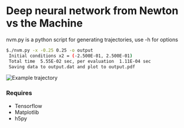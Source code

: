 Deep neural network from Newton vs the Machine
===============================================

nvm.py is a python script for generating trajectories, use -h for options 


```sh
$./nvm.py -x -0.25 0.25 -o output
 Initial conditions x2 = (-2.500E-01, 2.500E-01)
 Total time  5.55E-02 sec, per evaluation  1.11E-04 sec
 Saving data to output.dat and plot to output.pdf

```

![Example trajectory](https://github.com/pgbreen/NVM/blob/master/img/output.jpg "Example trajectory")


### Requires 
 - Tensorflow
 - Matplotlib
 - h5py